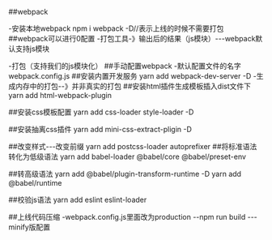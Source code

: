 ##webpack

-安装本地webpack
npm i webpack -D//表示上线的时候不需要打包
##webpack可以进行0配置
-打包工具-》输出后的结果（js模块）---webpack默认支持js模块

-打包（支持我们的js模块化）
##手动配置webpack
-默认配置文件的名字 webpack.config.js
##安装内置开发服务
yarn add webpack-dev-server -D
-生成内存中的打包--》并非真实的打包
##安装html插件生成模板插入dist文件下
yarn add html-webpack-plugin

##安装css模板配置
yarn add css-loader style-loader -D

##安装抽离css插件
yarn add mini-css-extract-pligin -D

##改变样式---改变前缀
yarn add postcss-loader autoprefixer
##将标准语法转化为低级语法
yarn add babel-loader @babel/core @babel/preset-env

##转高级语法
yarn add @babel/plugin-transform-runtime -D
yarn add @babel/runtime

##校验js语法
yarn add eslint eslint-loader

##上线代码压缩
-webpack.config.js里面改为production
--npm run build
---minify版配置